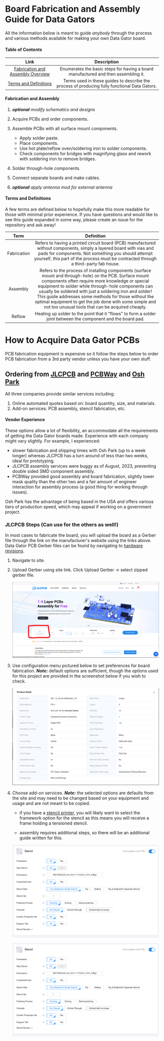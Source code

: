 # Board Fabrication and Assembly Guide for Data Gators

All the information below is meant to guide _anybody_ through the process and various methods available for making your own Data Gator board. 

#### Table of Contents

| Link | Description |
| :---: | :---: | 
| [Fabrication and Assembly Overview](#fabrication-and-assembly-overview)| Enumerates the basic steps for having a board manufactured and then assembling it. |
| [Terms and Definitions](#terms-and-definitions) | Terms used in these guides to describe the process of producing fully functional Data Gators. |

#### Fabrication and Assembly

1. _**optional** modify schematics and designs_
2. Acquire PCBs and order components.
3. Assemble PCBs with all surface mount components.

    * Apply solder paste.
    * Place components.
    * Use hot plate/reflow oven/soldering iron to solder components.
    * Check components for bridges with magnifying glass and rework with soldering iron to remove bridges.

4. Solder through-hole components.
5. Connect separate boards and make cables.
6. _**optional** apply antenna mod for external antenna_

#### Terms and Definitions

A few terms are defined below to hopefully make this more readable for those with minimal prior experience. If you have questions and would like to see this guide expanded in some way, please create an issue for the repository and ask away!

| Term | Definition |
| :---: | :---: | 
| Fabrication | Refers to having a printed circuit board (PCB) manufactured without components, simply a layered board with vias and pads for components. Not something you should attempt yourself, this part of the process must be contracted through a third-party fab house. |
| Assembly | Refers to the process of installing components (surface mount and through-hole) on the PCB. Surface mount components often require more knowledge or special equipment to solder while through-hole components can usually be soldered with just a soldering iron and solder! This guide addresses some methods for those without the optimal equipment to get the job done with some simple and not too unusual tools that can be acquired cheaply. | 
| Reflow | Heating up solder to the point that it "flows" to form a solder joint between the component and the board pad. |


# How to Acquire Data Gator PCBs

PCB fabrication equipment is expensive so it follow the steps below to order PCB fabrication from a 3rd party vendor unless you have your own stuff.

## Ordering from [JLCPCB](https://jlcpcb.com/) and [PCBWay](https://www.pcbway.com/) and [Osh Park](https://oshpark.com/)

All three companies provide similar services including:

1. Online automated quotes based on: board quantity, size, and materials.
2. Add-on services: PCB assembly, stencil fabrication, etc.

#### Vendor Experience

These options allow a lot of flexibility, an accommodate all the requirements of getting the Data Gator boards made. Experience with each company might vary slightly. For example, I experienced:

* slower fabrication and shipping times with Osh Park (up to a week longer) whereas JLCPCB has a turn around of less than two weeks, ideal for prototyping.
* JLCPCB assembly services were buggy as of August, 2023, preventing double sided SMD component assembly.
* PCBWay provided good assembly and board fabrication, slightly lower mask quality than the other two and a fair amount of engineer interaction for assembly process (a good thing for working through issues).

Osh Park has the advantage of being based in the USA and offers various tiers of production speed, which may appeal if working on a government project.

### JLCPCB Steps (Can use for the others as well!)

In most cases to fabricate the board, you will upload the board as a Gerber file through the link on the manufacturer's website using the links above. Data Gator PCB Gerber files can be found by navigating to [hardware revisions](../Hardware_Revisions/README.md).

1. Navigate to site.
2. Upload Gerber using site link. Click Upload Gerber -> select zipped gerber file.

    ![gerber upload jlcpcb](../Board_Assembly_Guides/images/jlcpcb_homepage_gerberboxed.png)

3. Use configuration menu pictured below to set preferences for board fabrication. _**Note:**_ default options are sufficient, though the options used for this project are provided in the screenshot below if you wish to check.
    
    ![jlcpcb product details](../Board_Assembly_Guides/images/jlcpcb_product_details.png)

4. Choose add-on services. _**Note:**_ the selected options are defaults from the site and may need to be changed based on your equipment and usage and are not meant to be copied.

    * if you have a [stencil printer](https://www.amazon.com/s?k=stencil+printer+pcb&i=tools&crid=286I7CTV6K4RE&sprefix=stencil+printer+pcb%2Ctools%2C154&ref=nb_sb_noss), you will likely want to select the framework option for the stencil as this means you will receive a frame holding a tensioned stencil.

    * assembly requires additional steps, so there will be an additional guide written for this.

    ![jlcpcb stencil options](../Board_Assembly_Guides/images/jlcpcb_stencil_add-on.png)

    ![jlcpcb assembly options](../Board_Assembly_Guides/images/jlcpcb_assembly_add-on.png)
